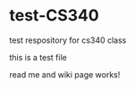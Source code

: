 test-CS340
==========

test respository for cs340 class 

this is a test file


read me and wiki page works!
